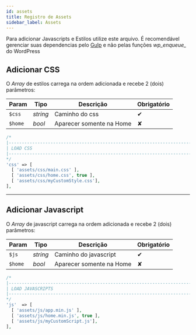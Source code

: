 ```yaml
---
id: assets
title: Registro de Assets
sidebar_label: Assets
---
```


Para adicionar Javascripts e Estilos utilize este arquivo. É recomendável gerenciar suas dependencias pelo [Gulp](gulp) e não pelas funções *wp\_enqueue\_* do WordPress

## Adicionar CSS

O *Array* de estilos carrega na ordem adicionada e recebe 2 (dois) parâmetros:

| Param   | Tipo     | Descrição                | Obrigatório |
|---------|----------|--------------------------|-------------|
| `$css`  | *string* | Caminho do css           | ✔           |
| `$home` | *bool*   | Aparecer somente na Home | ✘           |

```php {9}
/*
|--------------------------------------------------------------------------
| LOAD CSS
|--------------------------------------------------------------------------
*/
'css' => [
  [ 'assets/css/main.css' ],
  [ 'assets/css/home.css', true ],
  [ 'assets/css/myCustomStyle.css'],
],
```

---

## Adicionar Javascript

O *Array* de javascript carrega na ordem adicionada e recebe 2 (dois) parâmetros:

| Param   | Tipo     | Descrição                | Obrigatório |
|---------|----------|--------------------------|-------------|
| `$js`   | *string* | Caminho do javascript    | ✔           |
| `$home` | *bool*   | Aparecer somente na Home | ✘           |

```php {9}
/*
|--------------------------------------------------------------------------
| LOAD JAVASCRIPTS
|--------------------------------------------------------------------------
*/
'js'  => [
  [ 'assets/js/app.min.js' ],
  [ 'assets/js/home.min.js', true ],
  [ 'assets/js/myCustomScript.js'],
],
```
